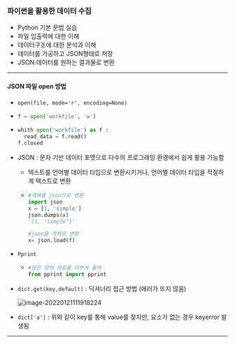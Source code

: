 ### 파이썬을 활용한 데이터 수집 

* Python 기본 문법 실습
* 파일 입출력에 대한 이해
* 데이터구조에 대한 분석과 이해
* 데이터를 가공하고 JSON형태로 저장
* JSON 데이터를 원하는 결과물로 변환

---

#### JSON 파일 open 방법

* `open(file, mode='r', encoding=None)` 

* ```python
  f = open('workfile', 'w')
  ```

* ```python
  whith open('workfile') as f :
  	read_data = f.read()
  f.closed
  ```

* JSON : 문자 기반 데이터 포멧으로 다수의 프로그래밍 환경에서 쉽게 활용 가능함

  * 텍스트를 언어별 데이터 타입으로 변환시키거나, 언어별 데이터 타입을 적절하게 텍스트로 변환

  * ```python
    #객체를 json으로 변환
    import json
    x = [1, 'simple']
    json.dumps(x)
    '[1, "simple"]'
    ```

    ```python
    #json을 객체로 변환
    x= json.load(f)
    ```

* `Pprint`

  * ```python
    #많은 양의 자료를 이쁘게 출력
    from pprint import pprint
    ```

* `dict.get(key,default)` : 딕셔너리 접근 방법 (에러가 뜨지 않음)

  ![image-20220121111918224](https://user-images.githubusercontent.com/85543481/150532598-2a1c9488-4976-4804-8577-ad2e2a56630e.png)

* `dict['a']` : 위와 같이 key를 통해 value를 찾지만, 요소가 없는 경우 keyerror 발생됨

---
